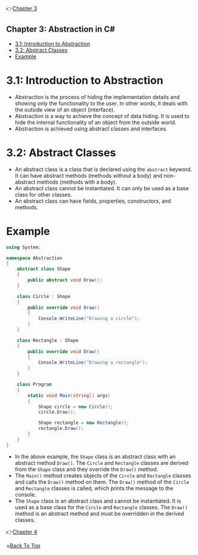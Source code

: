 👉[Chapter 3](../Chapter3/README.md)

## Chapter 3: Abstraction in C#
- [3.1: Introduction to Abstraction](#31-introduction-to-abstraction)
- [3.2: Abstract Classes](#32-abstract-classes)
- [Example](#example)

# 3.1: Introduction to Abstraction
- Abstraction is the process of hiding the implementation details and showing only the functionality to the user. In other words, it deals with the outside view of an object (interface).
- Abstraction is a way to achieve the concept of data hiding. It is used to hide the internal functionality of an object from the outside world.
- Abstraction is achieved using abstract classes and interfaces.

# 3.2: Abstract Classes

- An abstract class is a class that is declared using the `abstract` keyword. It can have abstract methods (methods without a body) and non-abstract methods (methods with a body).
- An abstract class cannot be instantiated. It can only be used as a base class for other classes.
- An abstract class can have fields, properties, constructors, and methods.

# Example
```csharp
using System;

namespace Abstraction
{
    abstract class Shape
    {
        public abstract void Draw();
    }

    class Circle : Shape
    {
        public override void Draw()
        {
            Console.WriteLine("Drawing a circle");
        }
    }

    class Rectangle : Shape
    {
        public override void Draw()
        {
            Console.WriteLine("Drawing a rectangle");
        }
    }

    class Program
    {
        static void Main(string[] args)
        {
            Shape circle = new Circle();
            circle.Draw();

            Shape rectangle = new Rectangle();
            rectangle.Draw();
        }
    }
}
```

- In the above example, the `Shape` class is an abstract class with an abstract method `Draw()`. The `Circle` and `Rectangle` classes are derived from the `Shape` class and they override the `Draw()` method.
- The `Main()` method creates objects of the `Circle` and `Rectangle` classes and calls the `Draw()` method on them. The `Draw()` method of the `Circle` and `Rectangle` classes is called, which prints the message to the console.
- The `Shape` class is an abstract class and cannot be instantiated. It is used as a base class for the `Circle` and `Rectangle` classes. The `Draw()` method is an abstract method and must be overridden in the derived classes.


👉[Chapter 4](../Chapter4/README.md)

🔝[Back To Top](#)